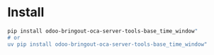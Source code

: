 # Install

```bash
pip install odoo-bringout-oca-server-tools-base_time_window"
# or
uv pip install odoo-bringout-oca-server-tools-base_time_window"
```
